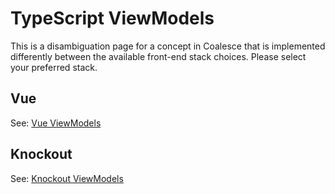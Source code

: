 
# TypeScript ViewModels

This is a disambiguation page for a concept in Coalesce that is implemented differently between the available front-end stack choices. Please select your preferred stack.

## Vue
See: [Vue ViewModels](/stacks/vue/layers/viewmodels.md) 

## Knockout
See: [Knockout ViewModels](/stacks/ko/client/view-model.md) 
